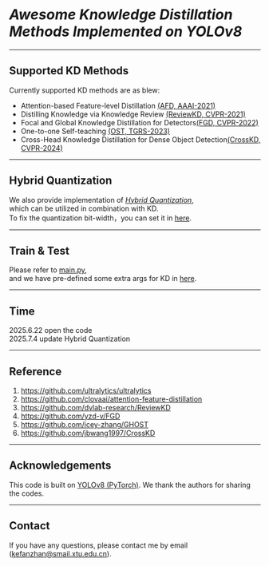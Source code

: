 # *Awesome Knowledge Distillation Methods Implemented on YOLOv8*

---
## Supported KD Methods
Currently supported KD methods are as blew:
- Attention-based Feature-level Distillation [(AFD, AAAI-2021)](https://cdn.aaai.org/ojs/16969/16969-13-20463-1-2-20210518.pdf)
- Distilling Knowledge via Knowledge Review [(ReviewKD, CVPR-2021)](https://arxiv.org/pdf/2104.09044)
- Focal and Global Knowledge Distillation for Detectors[(FGD, CVPR-2022)](https://arxiv.org/abs/2111.11837)
- One-to-one Self-teaching [(OST, TGRS-2023)](https://ieeexplore.ieee.org/abstract/document/10175627)
- Cross-Head Knowledge Distillation for Dense Object Detection[(CrossKD, CVPR-2024)](https://openaccess.thecvf.com/content/CVPR2024/papers/Wang_CrossKD_Cross-Head_Knowledge_Distillation_for_Object_Detection_CVPR_2024_paper.pdf)

---
## Hybrid Quantization
We also provide implementation of [*Hybrid Quantization*](https://ieeexplore.ieee.org/abstract/document/10175627), <br>
which can be utilized in combination with KD. <br>
To fix the quantization bit-width，you can set it in [here](ultralytics/engine/trainer.py).

--- 
## Train & Test
Please refer to [main.py](main.py), <br>
and we have pre-defined some extra args for KD in [here](ultralytics/cfg/default.yaml).

---
## Time
2025.6.22 open the code <br>
2025.7.4  update Hybrid Quantization

---
## Reference
1. https://github.com/ultralytics/ultralytics
2. https://github.com/clovaai/attention-feature-distillation
3. https://github.com/dvlab-research/ReviewKD
4. https://github.com/yzd-v/FGD
5. https://github.com/icey-zhang/GHOST
6. https://github.com/jbwang1997/CrossKD

---
## Acknowledgements
This code is built on [YOLOv8 (PyTorch)](https://github.com/ultralytics/ultralytics). We thank the authors for sharing the codes.

---
## Contact
If you have any questions, please contact me by email (kefanzhan@smail.xtu.edu.cn).
